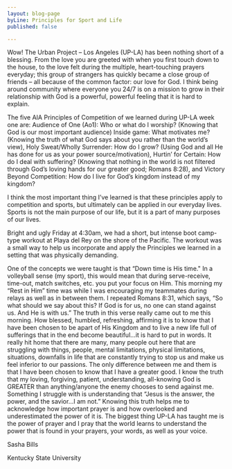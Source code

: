 ```yaml
---
layout: blog-page
byLine: Principles for Sport and Life
published: false

---
```

Wow! The Urban Project – Los Angeles (UP-LA) has been nothing short of a blessing. From the love you are greeted with when you first touch down to the house, to the love felt during the multiple, heart-touching prayers everyday; this group of strangers has quickly became a close group of friends – all because of the common factor: our love for God. I think being around community where everyone you 24/7 is on a mission to grow in their relationship with God is a powerful, powerful feeling that it is hard to explain.

The five AIA Principles of Competition of we learned during UP-LA week one are: Audience of One (Ao1): Who or what do I worship? (Knowing that God is our most important audience) Inside game: What motivates me? (Knowing the truth of what God says about you rather than the world’s view), Holy Sweat/Wholly Surrender: How do I grow? (Using God and all He has done for us as your power source/motivation), Hurtin’ for Certain: How do I deal with suffering? (Knowing that nothing in the world is not filtered through God’s loving hands for our greater good; Romans 8:28), and Victory Beyond Competition: How do I live for God’s kingdom instead of my kingdom?

I think the most important thing I’ve learned is that these principles apply to competition and sports, but ultimately can be applied in our everyday lives. Sports is not the main purpose of our life, but it is a part of many purposes of our lives.

Bright and ugly Friday at 4:30am, we had a short, but intense boot camp-type workout at Playa del Rey on the shore of the Pacific. The workout was a small way to help us incorporate and apply the Principles we learned in a setting that was physically demanding.

One of the concepts we were taught is that “Down time is His time." In a volleyball sense (my sport), this would mean that during serve-receive, time-out, match switches, etc. you put your focus on Him. This morning my “Rest in Him” time was while I was encouraging my teammates during relays as well as in between them. I repeated Romans 8:31, which says, “So what should we say about this? If God is for us, no one can stand against us. And He is with us.” The truth in this verse really came out to me this morning. How blessed, humbled, refreshing, affirming it is to know that I have been chosen to be apart of His Kingdom and to live a new life full of sufferings that in the end become beautiful...it is hard to put in words. It really hit home that there are many, many people out here that are struggling with things, people, mental limitations, physical limitations, situations, downfalls in life that are constantly trying to stop us and make us feel inferior to our passions. The only difference between me and them is that I have been chosen to know that I have a greater good. I know the truth that my loving, forgiving, patient, understanding, all-knowing God is GREATER than anything/anyone the enemy chooses to send against me. Something I struggle with is understanding that “Jesus is the answer, the power, and the savior...I am not.” Knowing this truth helps me to acknowledge how important prayer is and how overlooked and underestimated the power of it is. The biggest thing UP-LA has taught me is the power of prayer and I pray that the world learns to understand the power that is found in your prayers, your words, as well as your voice.

Sasha Bills

Kentucky State University